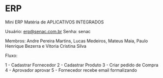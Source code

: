 # ERP
Mini ERP Matéria de APLICATIVOS INTEGRADOS

Usuário: erp@senac.com.br
Senha: senac

Membros:
Andre Pereira Martins,
Lucas Medeiros,
Mateus Maia,
Paulo Henrique Bezerra e 
Vitoria Cristina Silva

Fluxo:

1 - Cadastrar Fornecedor
2 - Cadastrar Produto
3 - Criar pedido de Compra
4 - Aprovador aprovar
5 - Fornecedor recebe email formalizando
